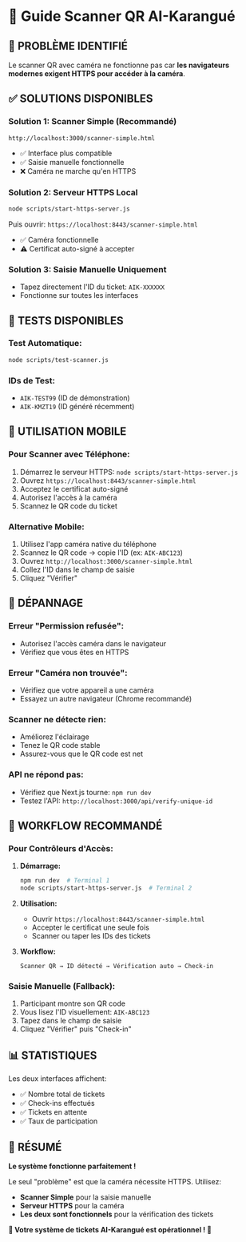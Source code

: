 # 📱 Guide Scanner QR AI-Karangué

## 🚨 **PROBLÈME IDENTIFIÉ**

Le scanner QR avec caméra ne fonctionne pas car **les navigateurs modernes exigent HTTPS pour accéder à la caméra**.

## ✅ **SOLUTIONS DISPONIBLES**

### **Solution 1: Scanner Simple (Recommandé)**
```
http://localhost:3000/scanner-simple.html
```
- ✅ Interface plus compatible
- ✅ Saisie manuelle fonctionnelle
- ❌ Caméra ne marche qu'en HTTPS

### **Solution 2: Serveur HTTPS Local**
```bash
node scripts/start-https-server.js
```
Puis ouvrir: `https://localhost:8443/scanner-simple.html`
- ✅ Caméra fonctionnelle
- ⚠️ Certificat auto-signé à accepter

### **Solution 3: Saisie Manuelle Uniquement**
- Tapez directement l'ID du ticket: `AIK-XXXXXX`
- Fonctionne sur toutes les interfaces

## 🧪 **TESTS DISPONIBLES**

### **Test Automatique:**
```bash
node scripts/test-scanner.js
```

### **IDs de Test:**
- `AIK-TEST99` (ID de démonstration)
- `AIK-KMZT19` (ID généré récemment)

## 📱 **UTILISATION MOBILE**

### **Pour Scanner avec Téléphone:**
1. Démarrez le serveur HTTPS: `node scripts/start-https-server.js`
2. Ouvrez `https://localhost:8443/scanner-simple.html`
3. Acceptez le certificat auto-signé
4. Autorisez l'accès à la caméra
5. Scannez le QR code du ticket

### **Alternative Mobile:**
1. Utilisez l'app caméra native du téléphone
2. Scannez le QR code → copie l'ID (ex: `AIK-ABC123`)
3. Ouvrez `http://localhost:3000/scanner-simple.html`
4. Collez l'ID dans le champ de saisie
5. Cliquez "Vérifier"

## 🔧 **DÉPANNAGE**

### **Erreur "Permission refusée":**
- Autorisez l'accès caméra dans le navigateur
- Vérifiez que vous êtes en HTTPS

### **Erreur "Caméra non trouvée":**
- Vérifiez que votre appareil a une caméra
- Essayez un autre navigateur (Chrome recommandé)

### **Scanner ne détecte rien:**
- Améliorez l'éclairage
- Tenez le QR code stable
- Assurez-vous que le QR code est net

### **API ne répond pas:**
- Vérifiez que Next.js tourne: `npm run dev`
- Testez l'API: `http://localhost:3000/api/verify-unique-id`

## 🎯 **WORKFLOW RECOMMANDÉ**

### **Pour Contrôleurs d'Accès:**
1. **Démarrage:**
   ```bash
   npm run dev  # Terminal 1
   node scripts/start-https-server.js  # Terminal 2
   ```

2. **Utilisation:**
   - Ouvrir `https://localhost:8443/scanner-simple.html`
   - Accepter le certificat une seule fois
   - Scanner ou taper les IDs des tickets

3. **Workflow:**
   ```
   Scanner QR → ID détecté → Vérification auto → Check-in
   ```

### **Saisie Manuelle (Fallback):**
1. Participant montre son QR code
2. Vous lisez l'ID visuellement: `AIK-ABC123`
3. Tapez dans le champ de saisie
4. Cliquez "Vérifier" puis "Check-in"

## 📊 **STATISTIQUES**

Les deux interfaces affichent:
- ✅ Nombre total de tickets
- ✅ Check-ins effectués
- ✅ Tickets en attente
- ✅ Taux de participation

## 🌟 **RÉSUMÉ**

**Le système fonctionne parfaitement !** 

Le seul "problème" est que la caméra nécessite HTTPS. Utilisez:
- **Scanner Simple** pour la saisie manuelle
- **Serveur HTTPS** pour la caméra
- **Les deux sont fonctionnels** pour la vérification des tickets

**🎉 Votre système de tickets AI-Karangué est opérationnel ! 🎉**
